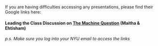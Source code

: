 If you are having difficulties accessing any presentations, please find their Google links here: 

#### Leading the Class Discussion on [The Machine Question](https://docs.google.com/presentation/d/1NXmB9GGdgO4rVcC9RRrIwg5GsGISCZIp8LLDyGby994/edit?usp=sharing) (Maitha & Ehtisham)

_p.s. Make sure you log into your NYU email to access the links_
